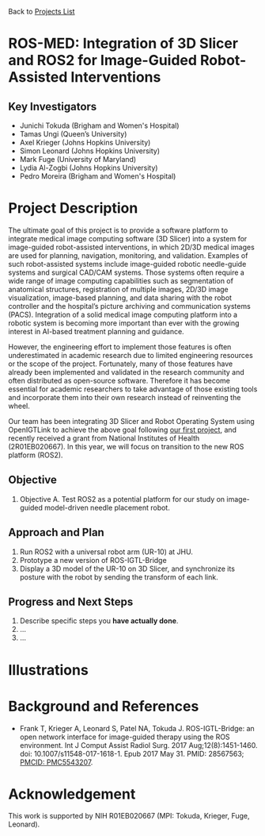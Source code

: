 Back to [Projects List](../../README.md#ProjectsList)

# ROS-MED: Integration of 3D Slicer and ROS2 for Image-Guided Robot-Assisted Interventions

## Key Investigators

- Junichi Tokuda (Brigham and Women's Hospital)
- Tamas Ungi (Queen’s University)
- Axel Krieger (Johns Hopkins University) 
- Simon Leonard (Johns Hopkins University)
- Mark Fuge (University of Maryland)
- Lydia Al-Zogbi (Johns Hopkins University)
- Pedro Moreira (Brigham and Women's Hospital)

# Project Description

The ultimate goal of this project is to provide a software platform to integrate medical image computing
software (3D Slicer) into a system for image-guided robot-assisted interventions, in which 2D/3D medical
images are used for planning, navigation, monitoring, and validation. 
Examples of such robot-assisted systems include image-guided robotic needle-guide systems and surgical
CAD/CAM systems. Those systems often require a wide range of image computing capabilities such as
segmentation of anatomical structures, registration of multiple images, 2D/3D image visualization,
image-based planning, and data sharing with the robot controller and the hospital’s picture archiving
and communication systems (PACS). Integration of a solid medical image computing platform into a robotic
system is becoming more important than ever with the growing interest in AI-based treatment planning and guidance. 

However, the engineering effort to implement those features is often underestimated in academic research
due to limited engineering resources or the scope of the project. Fortunately, many of those features have
already been implemented and validated in the research community and often distributed as open-source software. 
Therefore it has become essential for academic researchers to take advantage of those existing tools and
incorporate them into their own research instead of reinventing the wheel. 

Our team has been integrating 3D Slicer and Robot Operating System using OpenIGTLink to achieve the above goal
following [our first project](https://www.na-mic.org/wiki/2016_Winter_Project_Week/Projects/SlicerROSIntegration),
and recently received a grant from National Institutes of Health (2R01EB020667). In this year, we will focus on
transition to the new ROS platform (ROS2).

<!-- Add a short paragraph describing the project. -->

## Objective

<!-- Describe here WHAT you would like to achieve (what you will have as end result). -->

1. Objective A. Test ROS2 as a potential platform for our study on image-guided model-driven needle placement robot.

## Approach and Plan

<!-- Describe here HOW you would like to achieve the objectives stated above. -->

1. Run ROS2 with a universal robot arm (UR-10) at JHU.
1. Prototype a new version of ROS-IGTL-Bridge
1. Display a 3D model of the UR-10 on 3D Slicer, and synchronize its posture with the robot by sending the transform of each link.
 
## Progress and Next Steps

<!-- Update this section as you make progress, describing of what you have ACTUALLY DONE. If there are specific steps that you could not complete then you can describe them here, too. -->

1. Describe specific steps you **have actually done**.
1. ...
1. ...

# Illustrations

<!-- Add pictures and links to videos that demonstrate what has been accomplished.
![Description of picture](Example2.jpg)
![Some more images](Example2.jpg)
-->

# Background and References
- Frank T, Krieger A, Leonard S, Patel NA, Tokuda J. ROS-IGTL-Bridge: an open network interface for image-guided therapy using the ROS environment. Int J Comput Assist Radiol Surg. 2017 Aug;12(8):1451-1460. doi: 10.1007/s11548-017-1618-1. Epub 2017 May 31. PMID: 28567563; [PMCID: PMC5543207](https://www-ncbi-nlm-nih-gov.ezp-prod1.hul.harvard.edu/pmc/articles/PMC5543207/).
<!-- If you developed any software, include link to the source code repository. If possible, also add links to sample data, and to any relevant publications. -->

# Acknowledgement
This work is supported by NIH R01EB020667 (MPI: Tokuda, Krieger, Fuge, Leonard).
